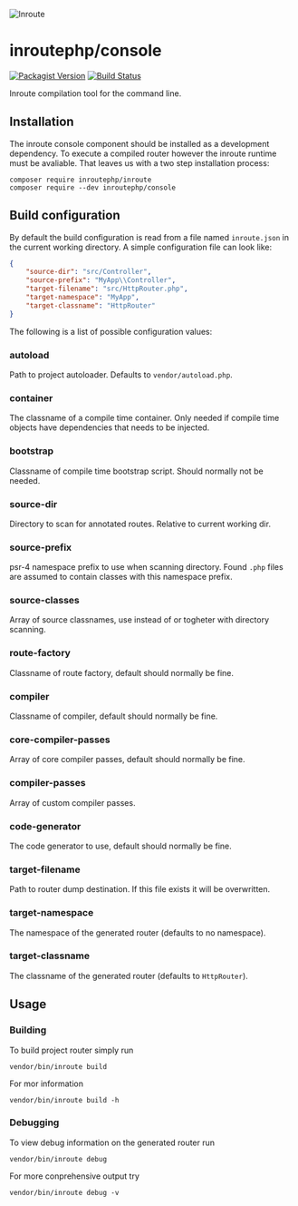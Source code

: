 ![Inroute](https://raw.githubusercontent.com/inroutephp/inroute/master/res/logo.png "Inroute")

# inroutephp/console

[![Packagist Version](https://img.shields.io/packagist/v/inroutephp/console.svg?style=flat-square)](https://packagist.org/packages/inroutephp/console)
[![Build Status](https://img.shields.io/travis/inroutephp/console/master.svg?style=flat-square)](https://travis-ci.org/inroutephp/console)

Inroute compilation tool for the command line.

## Installation

The inroute console component should be installed as a development dependency.
To execute a compiled router however the inroute runtime must be avaliable. That
leaves us with a two step installation process:

```shell
composer require inroutephp/inroute
composer require --dev inroutephp/console
```

## Build configuration

By default the build configuration is read from a file named `inroute.json` in
the current working directory. A simple configuration file can look like:

```json
{
    "source-dir": "src/Controller",
    "source-prefix": "MyApp\\Controller",
    "target-filename": "src/HttpRouter.php",
    "target-namespace": "MyApp",
    "target-classname": "HttpRouter"
}
```

The following is a list of possible configuration values:

### autoload

Path to project autoloader. Defaults to `vendor/autoload.php`.

### container

The classname of a compile time container. Only needed if compile time objects
have dependencies that needs to be injected.

### bootstrap

Classname of compile time bootstrap script. Should normally not be needed.

### source-dir

Directory to scan for annotated routes. Relative to current working dir.

### source-prefix

psr-4 namespace prefix to use when scanning directory. Found `.php` files are
assumed to contain classes with this namespace prefix.

### source-classes

Array of source classnames, use instead of or togheter with directory scanning.

### route-factory

Classname of route factory, default should normally be fine.

### compiler

Classname of compiler, default should normally be fine.

### core-compiler-passes

Array of core compiler passes, default should normally be fine.

### compiler-passes

Array of custom compiler passes.

### code-generator

The code generator to use, default should normally be fine.

### target-filename

Path to router dump destination. If this file exists it will be overwritten.

### target-namespace

The namespace of the generated router (defaults to no namespace).

### target-classname

The classname of the generated router (defaults to `HttpRouter`).

## Usage

### Building

To build project router simply run

```shell
vendor/bin/inroute build
```

For mor information

```shell
vendor/bin/inroute build -h
```

### Debugging

To view debug information on the generated router run

```shell
vendor/bin/inroute debug
```

For more conprehensive output try

```shell
vendor/bin/inroute debug -v
```
